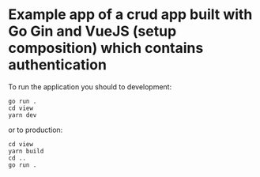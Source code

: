 # Example app of a crud app built with Go Gin and VueJS (setup composition) which contains authentication

To run the application you should to development:

```
go run .
cd view
yarn dev
```

or to production:

```
cd view
yarn build
cd ..
go run .
```
